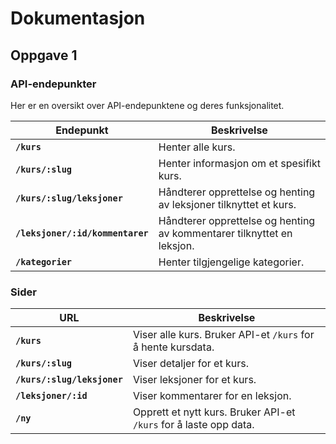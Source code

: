# Dokumentasjon 
## Oppgave 1

### API-endepunkter
Her er en oversikt over API-endepunktene og deres funksjonalitet.

| Endepunkt                        | Beskrivelse                                                            |
|----------------------------------|------------------------------------------------------------------------|
| **`/kurs`**                      | Henter alle kurs.                                                      |
| **`/kurs/:slug`**                | Henter informasjon om et spesifikt kurs.                               |
| **`/kurs/:slug/leksjoner`**      | Håndterer opprettelse og henting av leksjoner tilknyttet et kurs.      |
| **`/leksjoner/:id/kommentarer`** | Håndterer opprettelse og henting av kommentarer tilknyttet en leksjon. |
| **`/kategorier`**                | Henter tilgjengelige kategorier.                                       |


### Sider

| URL                         | Beskrivelse                                                       |
|-----------------------------|-------------------------------------------------------------------|
| **`/kurs`**                 | Viser alle kurs. Bruker API-et `/kurs` for å hente kursdata.      |
| **`/kurs/:slug`**           | Viser detaljer for et kurs.                                       |
| **`/kurs/:slug/leksjoner`** | Viser leksjoner for et kurs.                                      |
| **`/leksjoner/:id`**        | Viser kommentarer for en leksjon.                                 |
| **`/ny`**                   | Opprett et nytt kurs. Bruker API-et `/kurs` for å laste opp data. |
